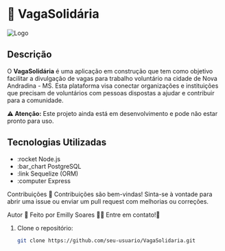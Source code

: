 # 🌟 VagaSolidária

![Logo](https://github.com/emilly-soares/API-VagaSolidaria/assets/54116441/6f94f003-bdca-458e-830a-bfb441cac93d)


## Descrição

O **VagaSolidária** é uma aplicação em construção que tem como objetivo facilitar a divulgação de vagas para trabalho voluntário na cidade de Nova Andradina - MS. Esta plataforma visa conectar organizações e instituições que precisam de voluntários com pessoas dispostas a ajudar e contribuir para a comunidade.

**:warning: Atenção:** Este projeto ainda está em desenvolvimento e pode não estar pronto para uso.

## Tecnologias Utilizadas

- :rocket Node.js
- :bar_chart PostgreSQL
- :link Sequelize (ORM)
- :computer Express


Contribuições 🤝
Contribuições são bem-vindas! Sinta-se à vontade para abrir uma issue ou enviar um pull request com melhorias ou correções.

Autor 📝
Feito por Emilly Soares 👋🏽 Entre em contato!🚀

1. Clone o repositório:
   ```sh
   git clone https://github.com/seu-usuario/VagaSolidaria.git

   

